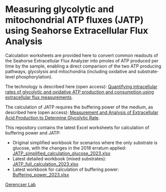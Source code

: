 # Measuring glycolytic and mitochondrial ATP fluxes (JATP) using Seahorse Extracellular Flux Analysis

Calculation worksheets are provided here to convert common readouts of the Seahorse Extracellular Flux Analyzer into pmoles of ATP produced per time by the sample, enabling a direct comparison of the two ATP producing pathways, glycolysis and mitochondria (including oxidative and substrate-level phosphorylation).

The technology is described here (open access): [Quantifying intracellular rates of glycolytic and oxidative ATP production and consumption using extracellular flux measurements](https://www.sciencedirect.com/science/article/pii/S0021925820429084?via%3Dihub).

The calculation of JATP requires the buffering power of the medium, as described here (open access): [Measurement and Analysis of Extracellular Acid Production to Determine Glycolytic Rate](https://www.jove.com/t/53464/measurement-analysis-extracellular-acid-production-to-determine). 

This repository contains the latest Excel worksheets for calculation of buffering power and JATP:
* Original simplified workbook for scenarios where the only substrate is glucose, with the changes in the 2018 erratum applied: [JATP_simplified_calculation_glucose_2023.xlsx](/JATP_simplified_calculation_glucose_2023.xlsx)
* Latest detailed workbook (mixed substrates): [JATP_full_calculation_2023.xlsx](/JATP_full_calculation_2023.xlsx)
* Latest workbook for calculation of buffering power: [Buffering_power_2023.xlsx](/Buffering_power_2023.xlsx)


[Gerencser Lab](https://www.buckinstitute.org/lab/gerencser-lab/)


